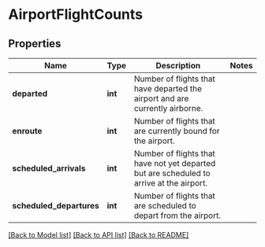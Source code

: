 # AirportFlightCounts

## Properties
Name | Type | Description | Notes
------------ | ------------- | ------------- | -------------
**departed** | **int** | Number of flights that have departed the airport and are currently airborne. | 
**enroute** | **int** | Number of flights that are currently bound for the airport. | 
**scheduled_arrivals** | **int** | Number of flights that have not yet departed but are scheduled to arrive at the airport. | 
**scheduled_departures** | **int** | Number of flights that are scheduled to depart from the airport. | 

[[Back to Model list]](../../README.md#documentation-for-models) [[Back to API list]](../../README.md#documentation-for-api-endpoints) [[Back to README]](../../README.md)

